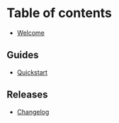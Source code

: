 # Table of contents

* [Welcome](README.md)

## Guides

* [Quickstart](guides/quickstart.md)

## Releases

* [Changelog](releases/changelog.md)

